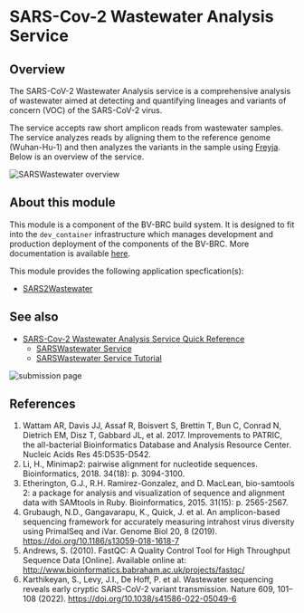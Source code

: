 # SARS-Cov-2 Wastewater Analysis Service

## Overview

The SARS-CoV-2 Wastewater Analysis service is a comprehensive analysis of wastewater aimed at detecting and quantifying lineages and variants of concern (VOC) of the SARS-CoV-2 virus. 

The service accepts raw short amplicon reads from wastewater samples. The service analyzes reads by aligning them to the reference genome (Wuhan-Hu-1) and then analyzes the variants in the sample using [Freyja](https://andersen-lab.com/secrets/code/). Below is an overview of the service.

![SARSWastewater overview](../images/sars_wastewater_service/image_1_workflow_image.png "SARSWastewater overview")



## About this module

This module is a component of the BV-BRC build system. It is designed to fit into the
`dev_container` infrastructure which manages development and production deployment of
the components of the BV-BRC. More documentation is available [here](https://github.com/BV-BRC/dev_container/tree/master/README.md).

This module provides the following application specfication(s):
* [SARS2Wastewater](app_specs/SARS2Wastewater.md)


## See also

* [SARS-Cov-2 Wastewater Analysis Service Quick Reference](https://www.bv-brc.org/docs/quick_references/services/sars_cov_2_wastewater_analysis_service.html)
  * [SARSWastewater Service](https://www.bv-brc.org/docs/https://bv-brc.org/app/SARSWastewater.html)
  * [SARSWastewater Service Tutorial](https://www.bv-brc.org/docs/../../tutorial/sarswastewater/sarswastewater.html.html)

![submission page](../images/sars_wastewater_service/image_2_submission_page.png "submission page")



## References

1.	Wattam AR, Davis JJ, Assaf R, Boisvert S, Brettin T, Bun C, Conrad N, Dietrich EM, Disz T, Gabbard JL, et al. 2017. Improvements to PATRIC, the all-bacterial Bioinformatics Database and Analysis Resource Center. Nucleic Acids Res 45:D535-D542.
2.	Li, H., Minimap2: pairwise alignment for nucleotide sequences. Bioinformatics, 2018. 34(18): p. 3094-3100.
3.	Etherington, G.J., R.H. Ramirez-Gonzalez, and D. MacLean, bio-samtools 2: a package for analysis and visualization of sequence and alignment data with SAMtools in Ruby. Bioinformatics, 2015. 31(15): p. 2565-2567.
4.	Grubaugh, N.D., Gangavarapu, K., Quick, J. et al. An amplicon-based sequencing framework for accurately measuring intrahost virus diversity using PrimalSeq and iVar. Genome Biol 20, 8 (2019). https://doi.org/10.1186/s13059-018-1618-7
5.	Andrews, S. (2010). FastQC:  A Quality Control Tool for High Throughput Sequence Data [Online]. Available online at: http://www.bioinformatics.babraham.ac.uk/projects/fastqc/
6.	Karthikeyan, S., Levy, J.I., De Hoff, P. et al. Wastewater sequencing reveals early cryptic SARS-CoV-2 variant transmission. Nature 609, 101–108 (2022). https://doi.org/10.1038/s41586-022-05049-6


